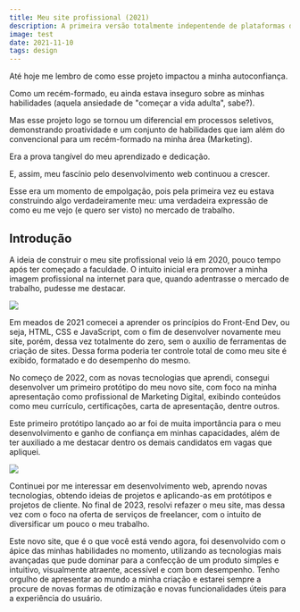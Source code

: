 ```yaml
---
title: Meu site profissional (2021)
description: A primeira versão totalmente indepentende de plataformas de terceiros do meu site.
image: test
date: 2021-11-10
tags: design
---
```


Até hoje me lembro de como esse projeto impactou a minha autoconfiança.

Como um recém-formado, eu ainda estava inseguro sobre as minhas habilidades (aquela ansiedade de "começar a vida adulta", sabe?).

Mas esse projeto logo se tornou um diferencial em processos seletivos, demonstrando proatividade e um conjunto de habilidades que iam além do convencional para um recém-formado na minha área (Marketing).

Era a prova tangível do meu aprendizado e dedicação.

E, assim, meu fascínio pelo desenvolvimento web continuou a crescer.

Esse era um momento de empolgação, pois pela primeira vez eu estava construindo algo verdadeiramente meu: uma verdadeira expressão de como eu me vejo (e quero ser visto) no mercado de trabalho.

## Introdução

A ideia de construir o meu site profissional veio lá em 2020, pouco tempo após ter começado a faculdade. O intuito inicial era promover a minha imagem profissional na internet para que, quando adentrasse o mercado de trabalho, pudesse me destacar.

![](https://andremourasantos.com.br/assets/image-1-wUR_c4Fp.png)

Em meados de 2021 comecei a aprender os princípios do Front-End Dev, ou seja, HTML, CSS e JavaScript, com o fim de desenvolver novamente meu site, porém, dessa vez totalmente do zero, sem o auxílio de ferramentas de criação de sites. Dessa forma poderia ter controle total de como meu site é exibido, formatado e do desempenho do mesmo.

No começo de 2022, com as novas tecnologias que aprendi, consegui desenvolver um primeiro protótipo do meu novo site, com foco na minha apresentação como profissional de Marketing Digital, exibindo conteúdos como meu currículo, certificações, carta de apresentação, dentre outros.

Este primeiro protótipo lançado ao ar foi de muita importância para o meu desenvolvimento e ganho de confiança em minhas capacidades, além de ter auxiliado a me destacar dentro os demais candidatos em vagas que apliquei.

![](https://andremourasantos.com.br/assets/image-2-76Zslity.png)

Continuei por me interessar em desenvolvimento web, aprendo novas tecnologias, obtendo ideias de projetos e aplicando-as em protótipos e projetos de cliente. No final de 2023, resolvi refazer o meu site, mas dessa vez com o foco na oferta de serviços de freelancer, com o intuito de diversificar um pouco o meu trabalho.

Este novo site, que é o que você está vendo agora, foi desenvolvido com o ápice das minhas habilidades no momento, utilizando as tecnologias mais avançadas que pude dominar para a confecção de um produto simples e intuitivo, visualmente atraente, acessível e com bom desempenho. Tenho orgulho de apresentar ao mundo a minha criação e estarei sempre a procure de novas formas de otimização e novas funcionalidades úteis para a experiência do usuário.